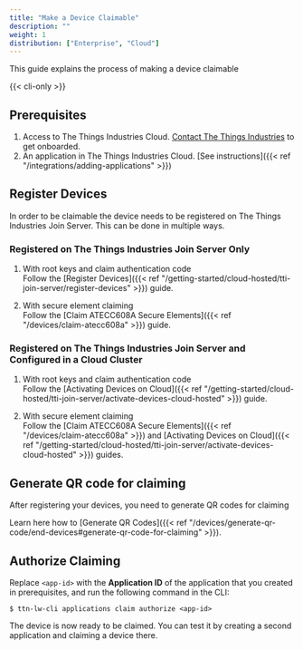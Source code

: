 ```yaml
---
title: "Make a Device Claimable"
description: ""
weight: 1
distribution: ["Enterprise", "Cloud"]
--- 
```


This guide explains the process of making a device claimable 

<!--more-->

{{< cli-only >}}

## Prerequisites

1. Access to The Things Industries Cloud. [Contact The Things Industries](mailto:cloud@thethingsindustries.com) to get onboarded.
3. An application in The Things Industries Cloud. [See instructions]({{< ref "/integrations/adding-applications" >}})

## Register Devices

In order to be claimable the device needs to be registered on The Things Industries Join Server. This can be done in multiple ways.

### Registered on The Things Industries Join Server Only

1. With root keys and claim authentication code  
   Follow the [Register Devices]({{< ref "/getting-started/cloud-hosted/tti-join-server/register-devices" >}}) guide.

2. With secure element claiming  
   Follow the [Claim ATECC608A Secure Elements]({{< ref "/devices/claim-atecc608a" >}}) guide.

### Registered on The Things Industries Join Server and Configured in a Cloud Cluster

1. With root keys and claim authentication code  
   Follow the [Activating Devices on Cloud]({{< ref "/getting-started/cloud-hosted/tti-join-server/activate-devices-cloud-hosted" >}}) guide.

2. With secure element claiming  
   Follow the [Claim ATECC608A Secure Elements]({{< ref "/devices/claim-atecc608a" >}}) and [Activating Devices on Cloud]({{< ref "/getting-started/cloud-hosted/tti-join-server/activate-devices-cloud-hosted" >}}) guides.

## Generate QR code for claiming

After registering your devices, you need to generate QR codes for claiming

Learn here how to [Generate QR Codes]({{< ref "/devices/generate-qr-code/end-devices#generate-qr-code-for-claiming" >}}).

## Authorize Claiming
  
Replace `<app-id>` with the **Application ID** of the application that you created in prerequisites, and run the following command in the CLI:

```
$ ttn-lw-cli applications claim authorize <app-id>
```

The device is now ready to be claimed. You can test it by creating a second application and claiming a device there.
